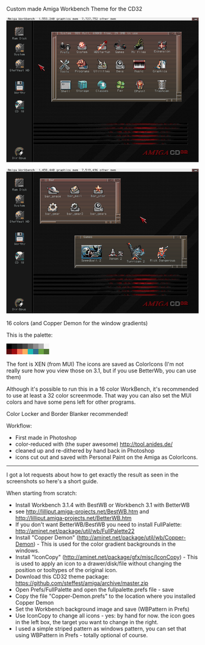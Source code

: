 Custom made Amiga Workbench Theme for the CD32

![CD32 Skin preview 1](./preview1.png?raw=true)

![CD32 Skin preview 2](./preview2.png?raw=true)

16 colors
(and Copper Demon for the window gradients)

This is the palette:

![CD32 Skin preview 1](./palette.png?raw=true)

The font is XEN (from MUI)
The icons are saved as ColorIcons
(I'm not really sure how you view those on 3.1, but if you use BetterWb, you can use them)

Although it's possible to run this in a 16 color WorkBench, it's recommended to use at least a 32 color screenmode.
That way you can also set the MUI colors and have some pens left for other programs.

Color Locker and Border Blanker recommended!

Workflow:
 - First made in Photoshop
 - color-reduced with (the super awesome) http://tool.anides.de/
 - cleaned up and re-dithered by hand back in Photoshop
 - icons cut out and saved with Personal Paint on the Amiga as ColorIcons.

 - - - - - - -

 I got a lot requests about how to get exactly the result as seen in the screenshots so here's a short guide.

 When starting from scratch:
 - Install Workbench 3.1.4 with BestWB or Workbench 3.1 with BetterWB
 - see http://lilliput.amiga-projects.net/BestWB.htm and  http://lilliput.amiga-projects.net/BetterWB.htm
 - If you don't want BetterWB/BestWB you need to install FullPalette: http://aminet.net/package/util/wb/FullPalette22
 - Install "Copper Demon" (http://aminet.net/package/util/wb/Copper-Demon) - This is used for the color gradient backgrounds in the windows.
 - Install "IconCopy" (http://aminet.net/package/gfx/misc/IconCopy) - This is used to apply an icon to a drawer/disk/file without changing the position or tooltypes of the original icon.
 - Download this CD32 theme package: https://github.com/steffest/amiga/archive/master.zip
 - Open Prefs/FullPalette and open the fullpalette.prefs file - save
 - Copy the file "Copper-Demon.prefs" to the location where you installed Copper Demon
 - Set the Workbench background image and save (WBPattern in Prefs)
 - Use IconCopy to change all icons - yes: by hand for now. the icon goes in the left box, the target you want to change in the right.
 - I used a simple striped pattern as windows pattern, you can set that using WBPattern in Prefs - totally optional of course.




